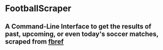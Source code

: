 # FootballScraper
## A Command-Line Interface to get the results of past, upcoming, or even today's soccer matches, scraped from [fbref](https://fbref.com/en/matches/2020-05-03) 
